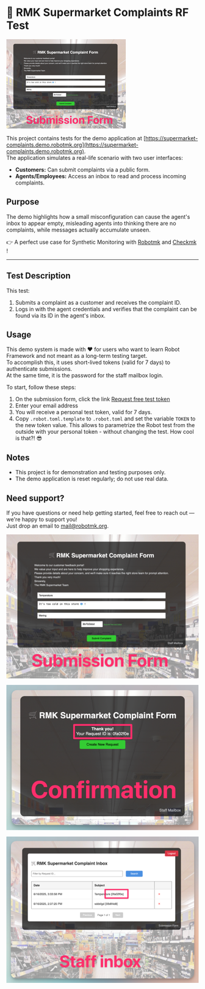 # 🛒 RMK Supermarket Complaints RF Test

![submission form](img/submission_form_small.png)

This project contains tests for the demo application at [https://supermarket-complaints.demo.robotmk.org](https://supermarket-complaints.demo.robotmk.org).  
The application simulates a real-life scenario with two user interfaces:

- **Customers:** Can submit complaints via a public form.
- **Agents/Employees:** Access an inbox to read and process incoming complaints.


## Purpose

The demo highlights how a small misconfiguration can cause the agent's inbox to appear empty, misleading agents into thinking there are no complaints, while messages actually accumulate unseen.

👉 A perfect use case for Synthetic Monitoring with [Robotmk](https://www.robotmk.org) and [Checkmk](https://www.checkmk.com) !

---

## Test Description

This test:

1. Submits a complaint as a customer and receives the complaint ID. 
2. Logs in with the agent credentials and verifies that the complaint can be found via its ID in the agent's inbox.


## Usage

This demo system is made with ❤️ for users who want to learn Robot Framework and not meant as a long-term testing target.  
To accomplish this, it uses short-lived tokens (valid for 7 days) to authenticate submissions.  
At the same time, it is the password for the staff mailbox login. 

To start, follow these steps: 

1. On the submission form, click the link [Request free test token](https://cbbd9bbd.sibforms.com/serve/MUIFAAQEUu8jMFG_bx13hkPN3fqipTUkKVlopMt2ibN0fBPWK2ZURLgOQP_keMK79yUdqptLKx8Ui0ij7b19lza-GOuxv8_ozBMf-nhlrJ71upnuVW45ofCkOAVIN38L_ExBuzZbe2g2ICGQ7iLx6aCAbMzdm4kaK866YHUsfRXkqcA5HjO47mmVAaMGgEfVgACyalJbv5l6VGuB)
2. Enter your email address
3. You will receive a personal test token, valid for 7 days.
4. Copy `.robot.toml.template` to `.robot.toml` and set the variable `TOKEN` to the new token value. This allows to parametrize the Robot test from the outside with your personal token - without changing the test. How cool is that?! 😎


## Notes

- This project is for demonstration and testing purposes only.
- The demo application is reset regularly; do not use real data.

## Need support?

If you have questions or need help getting started, feel free to reach out — we're happy to support you!  
Just drop an email to [mail@robotmk.org](mail@robotmk.org).


![submission form](img/submission_form.png)

![confirmation](img/confirmation.png)

![inbox](img/inbox.png)
